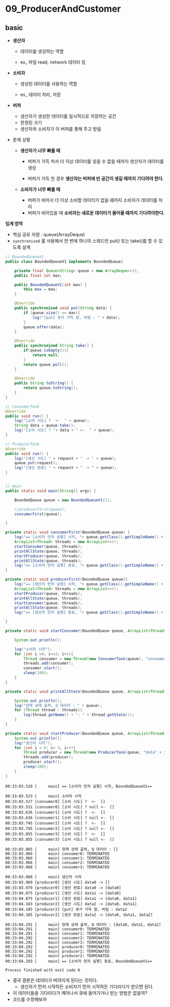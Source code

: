 # 09_ProducerAndCustomer



## basic 

- **생산자**

  - 데이터를 생성하는 역할

  - ex_ 파일 read, network 데이터 등

    

- **소비자**

  - 생성된 데이터를 사용하는 역할

  - ex_ 데이터 처리, 저장

    

- **버퍼**

  - 생산자가 생성한 데이터를 일시적으로 저장하는 공간
  - 한정된 크기
  - 생산자와 소비자가 이 버퍼를 통해 주고 받음

- 문제 상황

  - **생산자가 너무 빠를 때**

    - 버퍼가 가득 차서 더 이상 데이터를 넣을 수 없을 때까지 생산자가 데이터를 생성

    - 버퍼가 가득 찬 경우 **생산자는 버퍼에 빈 공간이 생길 때까지 기다려야 한다**.

      

  - **소비자가 너무 빠를 때**

    - 버퍼가 비어서 더 이상 소비할 데이터가 없을 떄까지 소비자가 데이터를 처리
    - 버퍼가 비어있을 때 **소비자는 새로운 데이터가 들어올 떄까지 기다려야한다.**



**임계 영역**

- 핵심 공유 자원 : queue(ArrayDeque)
- `synchronized`  를 사용해서 한 번에 하나의 스레드만 put() 또는 take()를 할 수 있도록 설계

```java
// BoundedQueueV1
public class BoundedQueueV1 implements BoundedQueue{

    private final Queue<String> queue = new ArrayDeque<>();
    public final int max;

    public BoundedQueueV1(int max) {
        this.max = max;
    }

    @Override
    public synchronized void put(String data) {
        if (queue.size() == max){
            log("[put] 큐가 가득 참, 버림 : " + data);
        }
        queue.offer(data);
    }

    @Override
    public synchronized String take() {
        if(queue.isEmpty()){
            return null;
        }
        return queue.poll();
    }

    @Override
    public String toString() {
        return queue.toString();
    }
}

// ConsumerTask
@Override
public void run() {
    log("[소비 시도] ?  <-  " + queue);
    String data = queue.take();
    log("[소비 시도] ? "+ data + " <-  " + queue);
}

// ProducerTask
@Override
public void run() {
    log("[생산 시도] " + request + " -> " + queue);
    queue.put(request);
    log("[생산 완료] " + request + " -> " + queue);
}


// main
public static void main(String[] args) {

    BoundedQueue queue = new BoundedQueueV1(2);

    //producerFirst(queue);
    consumerFirst(queue);

}

private static void consumerFirst(BoundedQueue queue) {
    log("== [소비자 먼저 실행] 시작, "+ queue.getClass().getSimpleName() + "==");
    ArrayList<Thread> threads = new ArrayList<>();
    startConsumer(queue, threads);
    printAllState(queue, threads);
    startProducer(queue, threads);
    printAllState(queue, threads);
    log("== [소비자 먼저 실행] 종료, "+ queue.getClass().getSimpleName() + "==");
}

private static void producerFirst(BoundedQueue queue){
    log("== [생산자 먼저 실행] 시작, "+ queue.getClass().getSimpleName() + "==");
    ArrayList<Thread> threads = new ArrayList<>();
    startProducer(queue, threads);
    printAllState(queue, threads);
    startConsumer(queue, threads);
    printAllState(queue, threads);
    log("== [생산자 먼저 실행] 종료, "+ queue.getClass().getSimpleName() + "==");

}

private static void startConsumer(BoundedQueue queue, ArrayList<Thread> threads) {

    System.out.println();

    log("소비자 시작");
    for (int i =0; i<=3; i++){
        Thread consumer = new Thread(new ConsumerTask(queue), "consumer" + i);
        threads.add(consumer);
        consumer.start();
        sleep(100);
    }
}

private static void printAllState(BoundedQueue queue, ArrayList<Thread> threads) {

    System.out.println();
    log("현재 상태 출력, Q 데이터 : " + queue);
    for (Thread thread : threads){
        log(thread.getName() + ": " + thread.getState());
    }
}

private static void startProducer(BoundedQueue queue, ArrayList<Thread> threads) {
    System.out.println();
    log("생산자 시작");
    for (int i = 0; i< 3; i++){
        Thread producer = new Thread(new ProducerTask(queue, "data" + i), "producer"+i);
        threads.add(producer);
        producer.start();
        sleep(100);
    }
}

```

```
00:33:03.520 [     main] == [소비자 먼저 실행] 시작, BoundedQueueV1==

00:33:03.523 [     main] 소비자 시작
00:33:03.527 [consumer0] [소비 시도] ?  <-  []
00:33:03.531 [consumer0] [소비 시도] ? null <-  []
00:33:03.636 [consumer1] [소비 시도] ?  <-  []
00:33:03.636 [consumer1] [소비 시도] ? null <-  []
00:33:03.745 [consumer2] [소비 시도] ?  <-  []
00:33:03.745 [consumer2] [소비 시도] ? null <-  []
00:33:03.855 [consumer3] [소비 시도] ?  <-  []
00:33:03.855 [consumer3] [소비 시도] ? null <-  []

00:33:03.965 [     main] 현재 상태 출력, Q 데이터 : []
00:33:03.966 [     main] consumer0: TERMINATED
00:33:03.966 [     main] consumer1: TERMINATED
00:33:03.966 [     main] consumer2: TERMINATED
00:33:03.968 [     main] consumer3: TERMINATED

00:33:03.968 [     main] 생산자 시작
00:33:03.969 [producer0] [생산 시도] data0 -> []
00:33:03.970 [producer0] [생산 완료] data0 -> [data0]
00:33:04.075 [producer1] [생산 시도] data1 -> [data0]
00:33:04.075 [producer1] [생산 완료] data1 -> [data0, data1]
00:33:04.183 [producer2] [생산 시도] data2 -> [data0, data1]
00:33:04.185 [producer2] [put] 큐가 가득 참, 버림 : data2
00:33:04.185 [producer2] [생산 완료] data2 -> [data0, data1, data2]

00:33:04.291 [     main] 현재 상태 출력, Q 데이터 : [data0, data1, data2]
00:33:04.291 [     main] consumer0: TERMINATED
00:33:04.291 [     main] consumer1: TERMINATED
00:33:04.292 [     main] consumer2: TERMINATED
00:33:04.292 [     main] consumer3: TERMINATED
00:33:04.292 [     main] producer0: TERMINATED
00:33:04.292 [     main] producer1: TERMINATED
00:33:04.292 [     main] producer2: TERMINATED
00:33:04.293 [     main] == [소비자 먼저 실행] 종료, BoundedQueueV1==

Process finished with exit code 0
```

- 결국 결론은 데이터가 버려지게 된다는 것이다.
  - 생산자가 먼저 시작하든 소비자가 먼저 시작하든 기다리다가 받으면 된다.
- 이 데이터들을 기다리다가 깨어나서 큐에 들어가거나 받는 방법은 없을까?
- 코드를 수정해보자









